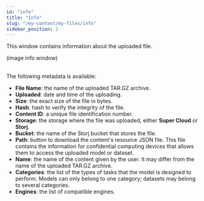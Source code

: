 ```yaml
---
id: "info"
title: "Info"
slug: "/my-content/my-files/info"
sidebar_position: 2
---
```


This window contains information about the uploaded file.

(image info window)
<br/>
<br/>

The following metadata is available:

- **File Name**: the name of the uploaded TAR.GZ archive.
- **Uploaded**: date and time of the uploading.
- **Size**: the exact size of the file in bytes.
- **Hash**: hash to verify the integrity of the file.
- **Content ID**: a unique file identification number.
- **Storage**: the storage where the file was uploaded, either **Super Cloud** or **Storj**.
- **Bucket**: the name of the Storj bucket that stores the file.
- **Path**: button to download the content's resource JSON file. This file contains the information for confidential computing devices that allows them to access the uploaded model or dataset.
- **Name**: the name of the content given by the user. It may differ from the name of the uploaded TAR.GZ archive.
- **Categories**: the list of the types of tasks that the model is designed to perform. Models can only belong to one category; datasets may belong to several categories.
- **Engines**: the list of compatible engines.